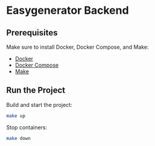 # Easygenerator Backend

## Prerequisites
Make sure to install Docker, Docker Compose, and Make:
- [Docker](https://docs.docker.com/get-docker/)
- [Docker Compose](https://docs.docker.com/compose/)
- [Make](https://www.gnu.org/software/make/)

## Run the Project

Build and start the project:

```bash
make up
```

Stop containers:

```bash
make down
```

